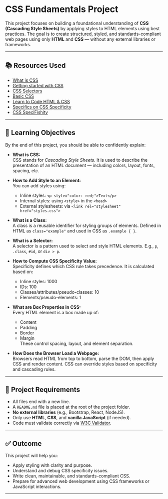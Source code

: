# CSS Fundamentals Project

This project focuses on building a foundational understanding of **CSS (Cascading Style Sheets)** by applying styles to HTML elements using best practices. The goal is to create structured, styled, and standards-compliant web pages using only **HTML** and **CSS** — without any external libraries or frameworks.

---

## 📚 Resources Used

- [What is CSS](https://developer.mozilla.org/en-US/docs/Web/CSS)
- [Getting started with CSS](https://developer.mozilla.org/en-US/docs/Learn/Getting_started_with_the_web/CSS_basics)
- [CSS Selectors](https://developer.mozilla.org/en-US/docs/Web/CSS/CSS_Selectors)
- [Basic CSS](https://www.freecodecamp.org/learn/responsive-web-design/#basic-css)
- [Learn to Code HTML & CSS](https://learn.shayhowe.com/html-css/)
- [Specifics on CSS Specificity](https://developer.mozilla.org/en-US/docs/Web/CSS/Specificity)
- [CSS SpeciFishity](https://specifishity.com/)

---

## 🎯 Learning Objectives

By the end of this project, you should be able to confidently explain:

- **What is CSS:**  
  CSS stands for *Cascading Style Sheets*. It is used to describe the presentation of an HTML document — including colors, layout, fonts, spacing, etc.

- **How to Add Style to an Element:**  
  You can add styles using:
  - Inline styles: `<p style="color: red;">Text</p>`
  - Internal styles: using `<style>` in the `<head>`
  - External stylesheets: via `<link rel="stylesheet" href="styles.css">`

- **What is a Class:**  
  A class is a reusable identifier for styling groups of elements. Defined in HTML as `class="example"` and used in CSS as `.example { }`.

- **What is a Selector:**  
  A selector is a pattern used to select and style HTML elements. E.g., `p`, `.class`, `#id`, or `div > p`.

- **How to Compute CSS Specificity Value:**  
  Specificity defines which CSS rule takes precedence. It is calculated based on:
  - Inline styles: 1000
  - IDs: 100
  - Classes/attributes/pseudo-classes: 10
  - Elements/pseudo-elements: 1

- **What are Box Properties in CSS:**  
  Every HTML element is a box made up of:
  - Content
  - Padding
  - Border
  - Margin  
  These control spacing, layout, and element separation.

- **How Does the Browser Load a Webpage:**  
  Browsers read HTML from top to bottom, parse the DOM, then apply CSS and render content. CSS can override styles based on specificity and cascading rules.

---

## 📌 Project Requirements

- All files end with a new line.
- A `README.md` file is placed at the root of the project folder.
- **No external libraries** (e.g., Bootstrap, React, NodeJS).
- Only use **HTML**, **CSS**, and **vanilla JavaScript** (if needed).
- Code must validate correctly via [W3C Validator](https://validator.w3.org/).

---

## ✅ Outcome

This project will help you:

- Apply styling with clarity and purpose.
- Understand and debug CSS specificity issues.
- Write clean, maintainable, and standards-compliant CSS.
- Prepare for advanced web development using CSS frameworks or JavaScript interactions.

---
